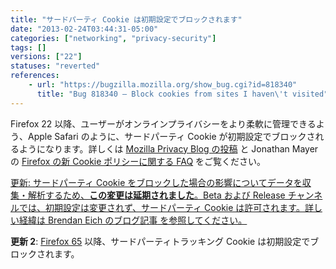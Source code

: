 ```yaml
---
title: "サードパーティ Cookie は初期設定でブロックされます"
date: "2013-02-24T03:44:31-05:00"
categories: ["networking", "privacy-security"]
tags: []
versions: ["22"]
statuses: "reverted"
references:
    - url: "https://bugzilla.mozilla.org/show_bug.cgi?id=818340"
      title: "Bug 818340 – Block cookies from sites I haven\'t visited"
---
```

Firefox 22 以降、ユーザーがオンラインプライバシーをより柔軟に管理できるよう、Apple Safari のように、サードパーティ Cookie が初期設定でブロックされるようになります。詳しくは [Mozilla Privacy Blog の投稿](https://blog.mozilla.org/privacy/2013/02/25/firefox-getting-smarter-about-third-party-cookies/) と Jonathan Mayer の [Firefox の新 Cookie ポリシーに関する FAQ](http://webpolicy.org/2013/02/22/the-new-firefox-cookie-policy/) をご覧ください。

<ins>更新: サードパーティ Cookie をブロックした場合の影響についてデータを収集・解析するため、[**この変更は延期されました**](https://bugzilla.mozilla.org/show_bug.cgi?id=851606)。Beta および Release チャンネルでは、初期設定は変更されず、サードパーティ Cookie は許可されます。詳しい経緯は [Brendan Eich のブログ記事](https://brendaneich.com/2013/05/c-is-for-cookie/) を参照してください。</ins>

**更新 2**: [Firefox 65](https://www.fxsitecompat.com/ja/docs/2018/third-party-tracking-cookies-are-now-blocked-by-default/) 以降、サードパーティトラッキング Cookie は初期設定でブロックされます。
